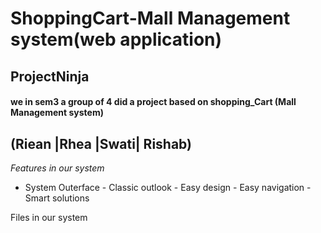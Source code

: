 # ShoppingCart-Mall Management system(web application)

## ProjectNinja  
#### we in sem3 a group of 4 did a project based on shopping_Cart (Mall Management system)
(Riean |Rhea |Swati| Rishab) 
-----------------------------------
_Features in our system_ 

 - System Outerface
              - Classic outlook
                  - Easy design
          - Easy navigation 
          - Smart solutions

Files in our system
